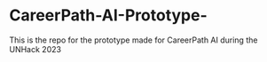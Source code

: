 # CareerPath-AI-Prototype-
This is the repo for the prototype made for CareerPath AI during the UNHack 2023

